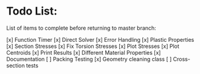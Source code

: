 # Todo List:

List of items to complete before returning to master branch:

[x] Function Timer
[x] Direct Solver
[x] Error Handling
[x] Plastic Properties
[x] Section Stresses
[x] Fix Torsion Stresses
[x] Plot Stresses
[x] Plot Centroids
[x] Print Results
[x] Different Material Properties
[x] Documentation
[ ] Packing Testing
[x] Geometry cleaning class
[ ] Cross-section tests
